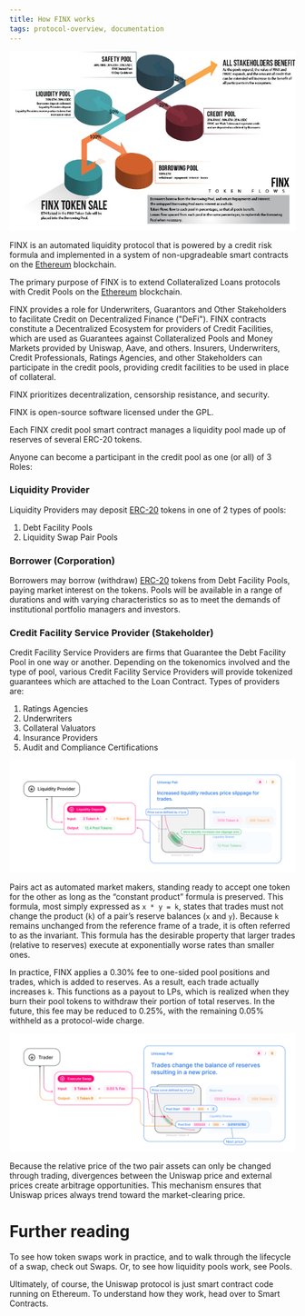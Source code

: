 ```yaml
---
title: How FINX works
tags: protocol-overview, documentation
---
```


![](./images/FINX_How_it_works.jpg)

FINX is an automated liquidity protocol that is powered by a <Link to="/docs/v2/protocol-overview/glossary/#credit-risk-formula">credit risk formula</Link> 
and implemented in a system of non-upgradeable smart contracts on the [Ethereum](https://ethereum.org/) blockchain.

The primary purpose of FINX is to extend Collateralized Loans protocols with Credit Pools on the 
[Ethereum](https://ethereum.org/) blockchain.

FINX provides a role for Underwriters, Guarantors and Other Stakeholders to facilitate Credit on 
Decentralized Finance ("DeFi"). FINX contracts constitute a Decentralized Ecosystem for providers of Credit Facilities, 
which are used as Guarantees against Collateralized Pools and Money Markets provided by Uniswap, Aave, and others. 
Insurers, Underwriters, Credit Professionals, Ratings Agencies, and other Stakeholders can participate in the 
credit pools, providing credit facilities to be used in place of collateral.

FINX prioritizes decentralization, censorship resistance, and security.

FINX is open-source software licensed under the GPL.

Each FINX credit pool smart contract manages a liquidity pool made up of reserves of several ERC-20 tokens.

Anyone can become a participant in the credit pool as one (or all) of 3 Roles:

### Liquidity Provider

Liquidity Providers may deposit [ERC-20](https://eips.ethereum.org/EIPS/eip-20) tokens in one of 2 types of pools:

1. Debt Facility Pools
2. Liquidity Swap Pair Pools

### Borrower (Corporation)

Borrowers may borrow (withdraw) [ERC-20](https://eips.ethereum.org/EIPS/eip-20) tokens from Debt Facility Pools, paying 
market interest on the tokens. Pools will be available in a range of durations and with varying characteristics so as to 
meet the demands of institutional portfolio managers and investors.

### Credit Facility Service Provider (Stakeholder)

Credit Facility Service Providers are firms that Guarantee the Debt Facility Pool in one way or another. Depending on the 
tokenomics involved and the type of pool, various Credit Facility Service Providers will provide tokenized
guarantees which are attached to the Loan Contract. Types of providers are:

1. Ratings Agencies
2. Underwriters
3. Collateral Valuators
4. Insurance Providers
5. Audit and Compliance Certifications

![](images/lp.jpg)

Pairs act as automated market makers, standing ready to accept one token for the other as long as the “constant product” formula is preserved. This formula, most simply expressed as `x * y = k`, states that trades must not change the product (`k`) of a pair’s reserve balances (`x` and `y`). Because `k` remains unchanged from the reference frame of a trade, it is often referred to as the invariant. This formula has the desirable property that larger trades (relative to reserves) execute at exponentially worse rates than smaller ones.

In practice, FINX applies a 0.30% fee to one-sided pool positions and trades, which is added to reserves. As a result, each trade actually increases `k`. This functions as a payout to LPs, which is realized when they burn their pool tokens to withdraw their portion of total reserves. In the future, this fee may be reduced to 0.25%, with the remaining 0.05% withheld as a protocol-wide charge.

![](images/trade.jpg)

Because the relative price of the two pair assets can only be changed through trading, divergences between the Uniswap price and external prices create arbitrage opportunities. This mechanism ensures that Uniswap prices always trend toward the market-clearing price.

# Further reading

To see how token swaps work in practice, and to walk through the lifecycle of a swap, check out <Link to="/docs/v2/core-concepts/swaps">Swaps</Link>. Or, to see how liquidity pools work, see <Link to="/docs/v2/core-concepts/pools">Pools</Link>.

Ultimately, of course, the Uniswap protocol is just smart contract code running on Ethereum. To understand how they work, head over to <Link to="/docs/v2/protocol-overview/smart-contracts/">Smart Contracts</Link>.
